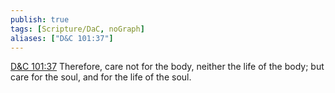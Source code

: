 ```yaml
---
publish: true
tags: [Scripture/DaC, noGraph]
aliases: ["D&C 101:37"]
---
```

[D&C 101:37](https://churchofjesuschrist.org/study/scriptures/dc-testament/dc/101?lang=eng&id=p37#p37) Therefore, care not for the body, neither the life of the body; but care for the soul, and for the life of the soul.

